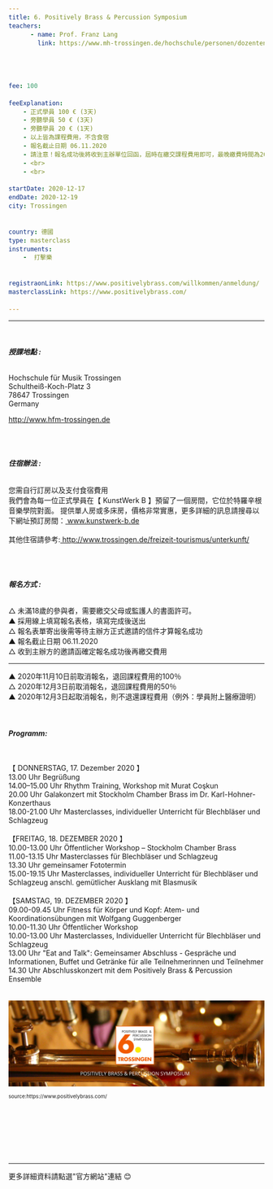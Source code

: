 ```yaml
---
title: 6. Positively Brass & Percussion Symposium
teachers:
      - name: Prof. Franz Lang
        link: https://www.mh-trossingen.de/hochschule/personen/dozenten-seite/dozent/lang.html




fee: 100

feeExplanation: 
    - 正式學員 100 € (3天)
    - 旁聽學員 50 € (3天)
    - 旁聽學員 20 € (1天)
    - 以上皆為課程費用，不含食宿
    - 報名截止日期 06.11.2020
    - 請注意！報名成功後將收到主辦單位回函，屆時在繳交課程費用即可，最晚繳費時間為2020年11月10日
    - <br>
    - <br>

startDate: 2020-12-17
endDate: 2020-12-19
city: Trossingen
      

country: 德國
type: masterclass
instruments:
    -  打擊樂
    

registraonLink: https://www.positivelybrass.com/willkommen/anmeldung/
masterclassLink: https://www.positivelybrass.com/
    
---
```

<hr>
<br>

###### __授課地點 :__<br>
Hochschule für Musik Trossingen<br>
Schultheiß-Koch-Platz 3<br>
78647 Trossingen<br>
Germany<br>

<a href="http://www.hfm-trossingen.de"> http://www.hfm-trossingen.de</a>

<br>
<br>

###### __住宿辦法 :__<br>
您需自行訂房以及支付食宿費用<br>
我們會為每一位正式學員在【 KunstWerk B 】預留了一個房間，它位於特羅辛根音樂學院對面。
提供單人房或多床房，價格非常實惠，更多詳細的訊息請搜尋以下網址預訂房間：<a href="http://www.kunstwerk-b.de"> www.kunstwerk-b.de</a>
 <br> 
<br> 
其他住宿請參考:<a href="http://www.trossingen.de/freizeit-tourismus/unterkunft/"> http://www.trossingen.de/freizeit-tourismus/unterkunft/</a>
 <br>  

<br>
<br>

###### __報名方式 :__<br>
△ 未滿18歲的參與者，需要繳交父母或監護人的書面許可。<br>
▲ 採用線上填寫報名表格，填寫完成後送出<br>
△ 報名表單寄出後需等待主辦方正式邀請的信件才算報名成功<br>
▲ 報名截止日期 06.11.2020<br>
△ 收到主辦方的邀請函確定報名成功後再繳交費用<br>
<hr>
▲ 2020年11月10日前取消報名，退回課程費用的100％<br>
△ 2020年12月3日前取消報名，退回課程費用的50％<br>
▲ 2020年12月3日起取消報名，則不退還課程費用（例外：學員附上醫療證明）<br>
<br>
<br>

###### __Programm:__<br>
<br>
【 DONNERSTAG, 17. Dezember 2020 】<br>
13.00 Uhr  Begrüßung<br>
14.00–15.00 Uhr Rhythm Training, Workshop mit Murat Coşkun<br>
20.00 Uhr Galakonzert mit Stockholm Chamber Brass im Dr. Karl-Hohner-Konzerthaus<br>
18.00-21.00 Uhr Masterclasses, individueller Unterricht für Blechbläser und Schlagzeug<br>
<br>
【FREITAG, 18. DEZEMBER 2020 】<br>
10.00-13.00 Uhr Öffentlicher Workshop – Stockholm Chamber Brass<br>
11.00-13.15 Uhr Masterclasses für Blechbläser und Schlagzeug<br>
13.30 Uhr  gemeinsamer Fototermin<br>
15.00-19.15 Uhr Masterclasses, individueller Unterricht für Blechbläser und Schlagzeug
anschl.  gemütlicher Ausklang mit Blasmusik<br>
<br>
【SAMSTAG, 19. DEZEMBER 2020 】<br>
09.00-09.45 Uhr Fitness für Körper und Kopf: Atem- und Koordinationsübungen mit Wolfgang Guggenberger<br>
10.00-11.30 Uhr Öffentlicher Workshop<br>
10.00-13.00 Uhr Masterclasses, Individueller Unterricht für Blechbläser und Schlagzeug<br>
13.00 Uhr "Eat and Talk": Gemeinsamer Abschluss - Gespräche und Informationen, Buffet und Getränke für alle Teilnehmerinnen und Teilnehmer<br>
14.30 Uhr Abschlusskonzert mit dem Positively Brass & Percussion Ensemble<br>
<br>
<br>




<img src="/assets/img/trossingen.png" class="img-fluid" alt="...">
<P style="font-size: 10px">source:https://www.positivelybrass.com/</P>

<br>
<br>
<br>
<br>
<br>
<br>
<hr>
更多詳細資料請點選"官方網站"連結 😊

